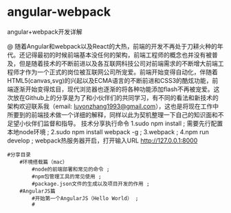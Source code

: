 # angular-webpack
angular+webpack开发详解

@    随着Angular和webpack以及React的大热，前端的开发不再处于刀耕火种的年代。还记得最初的时候前端基本没任何的架构，前端工程师的概念也并没有被普及，但是随着技术的不断前进以及各互联网科技公司对前端需求的不断增大前端工程师才作为一个正式的岗位被互联网公司所宠爱。前端开始变得自动化，伴随着HTML5(canvas,svg)的兴起以及ECMA语言的不断前进和CSS3的酷炫功能，前端逐渐开始变得炫目，现代浏览器也逐渐的将各种功能添加flash不再被宠爱。这次放在Github上的分享是为了和小伙伴们的共同学习，有不同的看法和新技术的架构欢迎联系我（email: luyonzhang1993@gmail.com），这也是将现在工作中所要到的前端技术做一个详细的解释，同样以此为契机整理一下自己的知识面和不足望小伙伴们监督和指导。
    技术分享执行命令
        1.sudo npm install ; 需要先行配置本地node环境 ;
        2.sudo npm install webpack -g ;
        3.webpack ;
        4.npm run develop ; webpack热服务器开启，打开输入URL  http://127.0.0.1:8000

    #分享目录
        #环境搭载篇（mac）
            #node的前端部署和常见的命令 ;
            #npm包管理工具的常见使用 ;
            #package.json文件的生成以及项目开发的作用 ;
        #AngularJS篇
            #开始第一个AngularJS（Hello World） ;
            #

